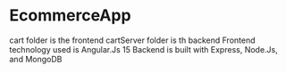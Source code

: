 # EcommerceApp
cart folder is the frontend
cartServer folder is th backend
Frontend technology used is Angular.Js 15
Backend is built with Express, Node.Js, and MongoDB
